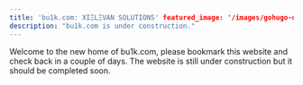 ```yaml
---
title: 'bu1k.com: XIΞLΞVAN SOLUTIONS' featured_image: '/images/gohugo-default-sample-hero-image.jpg'
description: "bu1k.com is under construction."
---
```


Welcome to the new home of bu1k.com, please bookmark this website and check back in a couple of days. The website is
still under construction but it should be completed soon.
